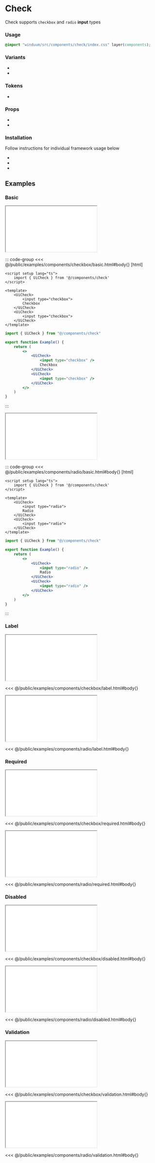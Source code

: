 # Check
Check supports `checkbox` and `radio` **input** types

<ViewSourceGh href="https://github.com/winduum/winduum/blob/main/src/components/check" />

### Usage

```css
@import "winduum/src/components/check/index.css" layer(components);
```

### Variants
* <LinkGh name="default" path="components/check" />
* <LinkGh name="interactive" path="components/check" />

### Tokens
* <LinkGh name="invalid" path="components/check" />

### Props
* <LinkGh name="default-props" path="components/check" />
* <LinkGh name="interactive-props" path="components/check" />

### Installation
Follow instructions for individual framework usage below

* <LinkGh name="winduum" url="https://github.com/winduum/winduum/blob/main/src/components/check" />
* <LinkGh name="winduum-vue" url="https://github.com/winduum/winduum-vue/blob/main/src/components/check" />
* <LinkGh name="winduum-react" url="https://github.com/winduum/winduum-react/blob/main/src/components/check" />

## Examples

### Basic

<iframe onload="this.style.visibility = 'visible';" src="/examples/components/checkbox/basic.html"></iframe>

::: code-group
<<< @/public/examples/components/checkbox/basic.html#body{} [html]
```vue
<script setup lang="ts">
    import { UiCheck } from '@/components/check'
</script>

<template>
    <UiCheck>
        <input type="checkbox">
        Checkbox
    </UiCheck>
    <UiCheck>
        <input type="checkbox">
    </UiCheck>
</template>
```
```jsx
import { UiCheck } from "@/components/check"

export function Example() {
    return (
        <>
            <UiCheck>
                <input type="checkbox" />
                Checkbox
            </UiCheck>
            <UiCheck>
                <input type="checkbox" />
            </UiCheck>
        </>
    )
}
```
:::

<iframe onload="this.style.visibility = 'visible';" src="/examples/components/radio/basic.html"></iframe>

::: code-group
<<< @/public/examples/components/radio/basic.html#body{} [html]
```vue
<script setup lang="ts">
    import { UiCheck } from '@/components/check'
</script>

<template>
    <UiCheck>
        <input type="radio">
        Radio
    </UiCheck>
    <UiCheck>
        <input type="radio">
    </UiCheck>
</template>
```
```jsx
import { UiCheck } from "@/components/check"

export function Example() {
    return (
        <>
            <UiCheck>
                <input type="radio" />
                Radio
            </UiCheck>
            <UiCheck>
                <input type="radio" />
            </UiCheck>
        </>
    )
}
```
:::


### Label

<iframe onload="this.style.visibility = 'visible';" src="/examples/components/checkbox/label.html"></iframe>

<<< @/public/examples/components/checkbox/label.html#body{}

<iframe onload="this.style.visibility = 'visible';" src="/examples/components/radio/label.html"></iframe>

<<< @/public/examples/components/radio/label.html#body{}

### Required

<iframe onload="this.style.visibility = 'visible';" src="/examples/components/checkbox/required.html"></iframe>

<<< @/public/examples/components/checkbox/required.html#body{}

<iframe onload="this.style.visibility = 'visible';" src="/examples/components/radio/required.html"></iframe>

<<< @/public/examples/components/radio/required.html#body{}

### Disabled

<iframe onload="this.style.visibility = 'visible';" src="/examples/components/checkbox/disabled.html"></iframe>

<<< @/public/examples/components/checkbox/disabled.html#body{}

<iframe onload="this.style.visibility = 'visible';" src="/examples/components/radio/disabled.html"></iframe>

<<< @/public/examples/components/radio/disabled.html#body{}

### Validation

<iframe onload="this.style.visibility = 'visible';" src="/examples/components/checkbox/validation.html"></iframe>

<<< @/public/examples/components/checkbox/validation.html#body{}

<iframe onload="this.style.visibility = 'visible';" src="/examples/components/radio/validation.html"></iframe>

<<< @/public/examples/components/radio/validation.html#body{}
